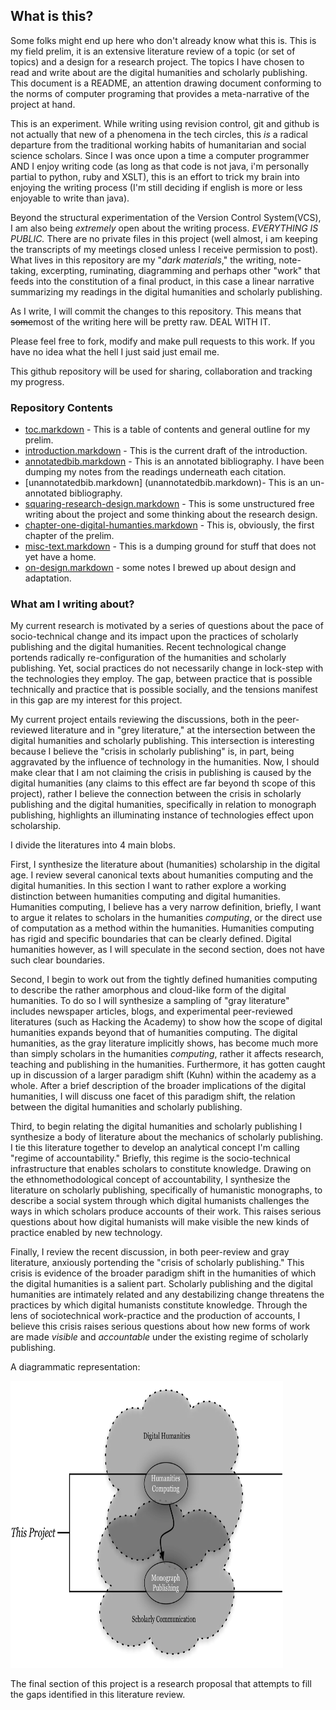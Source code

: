 ## What is this?
Some folks might end up here who don't already know what this is. This is my field prelim, it is an extensive literature review of a topic (or set of topics) and a design for a research project. The topics I have chosen to read and write about are the digital humanities and scholarly publishing. This document is a README, an attention drawing document conforming to the norms of computer programing that provides a meta-narrative of the project at hand.

This is an experiment. While writing using revision control, git and github is not actually that new of a phenomena in the tech circles, this _is_ a radical departure from the traditional working habits of humanitarian and social science scholars. Since I was once upon a time a computer programmer AND I enjoy writing code (as long as that code is not java, i'm personally partial to python, ruby and XSLT), this is an effort to trick my brain into enjoying the writing process (I'm still deciding if english is more or less enjoyable to write than java).

Beyond the structural experimentation of the Version Control System(VCS), I am also being *extremely* open about the writing process. _EVERYTHING IS PUBLIC._ There are no private files in this project (well almost, i am keeping the transcripts of my meetings closed unless I receive permission to post). What lives in this repository are my "<em>dark materials</em>," the writing, note-taking, excerpting, ruminating, diagramming and perhaps other "work" that feeds into the constitution of a final product, in this case a linear narrative summarizing my readings in the digital humanities and scholarly publishing.

As I write, I will commit the changes to this repository. This means that <strike>some</strike>most of the writing here will be pretty raw. DEAL WITH IT.

Please feel free to fork, modify and make pull requests to this work. If you have no idea what the hell I just said just email me.

This github repository will be used for sharing, collaboration and tracking my progress. 

### Repository Contents
*  [toc.markdown](toc.markdown) - This is a table of contents and general outline for my prelim.
*  [introduction.markdown](introduction.markdown) - This is the current draft of the introduction.
*  [annotatedbib.markdown](annotatedbib.markdown) - This is an annotated bibliography. I have been dumping my notes from the readings underneath each citation. 
* [unannotatedbib.markdown]
(unannotatedbib.markdown)- This is an un-annotated bibliography.
*  [squaring-research-design.markdown](squaring-research-design.markdown) - This is some unstructured free writing about the project and some thinking about the research design.
*  [chapter-one-digital-humanties.markdown](chapter-one-digital-humanties.markdown) - This is, obviously, the first chapter of the prelim.
*  [misc-text.markdown](misc-text.markdown) - This is a dumping ground for stuff that does not yet have a home.
*  [on-design.markdown](on-design.markdown) - some notes I brewed up about design and adaptation.

### What am I writing about?

My current research is motivated by a series of questions about the pace of socio-technical change and its impact upon the practices of scholarly publishing and the digital humanities. Recent technological change portends radically re-configuration of the humanities and scholarly publishing. Yet, social practices do not necessarily change in lock-step with the technologies they employ. The gap, between practice that is possible technically and practice that is possible socially, and the tensions manifest in this gap are my interest for this project. 

My current project entails reviewing the discussions, both in the peer-reviewed literature and in "grey literature," at the intersection between the digital humanities and scholarly publishing. This intersection is interesting because I believe the "crisis in scholarly publishing" is, in part, being aggravated by the influence of technology in the humanities. Now, I should make clear that I am not claiming the crisis in publishing is caused by the digital humanities (any claims to this effect are far beyond th scope of this project), rather I believe the connection between the crisis in scholarly publishing and the digital humanities, specifically in relation to monograph publishing, highlights an illuminating instance of technologies effect upon scholarship. 

I divide the literatures into 4 main blobs.

First, I synthesize the literature about (humanities) scholarship in the digital age. I review several canonical texts about humanities computing and the digital humanities. In this section I want to  rather explore a working distinction between humanities computing and digital humanities. Humanities computing, I believe has a very narrow definition, briefly, I want to argue it relates to scholars in the humanities _computing_, or the direct use of computation as a method within the humanities. Humanities computing has rigid and specific boundaries that can be clearly defined. Digital humanities however, as I will speculate in the second section, does not have such clear boundaries. 

Second, I begin to work out from the tightly defined humanities computing to describe the rather amorphous and cloud-like form of the digital humanities. To do so I will synthesize a sampling of "gray literature" includes newspaper articles, blogs, and experimental peer-reviewed literatures (such as Hacking the Academy) to show how the scope of digital humanities expands beyond that of humanities computing. The digital humanities, as the gray literature implicitly shows, has become much more than simply scholars in the humanities _computing_, rather it affects research, teaching and publishing in the humanities. Furthermore, it has gotten caught up in discussion of a larger paradigm shift (Kuhn) within the academy as a whole. After a brief description of the broader implications of the digital humanities, I will discuss one facet of this paradigm shift, the relation between the digital humanities and scholarly publishing.

Third, to begin relating the digital humanities and scholarly publishing I synthesize a body of literature about the mechanics of scholarly publishing. I tie this literature together to develop an analytical concept I'm calling "regime of accountability." Briefly, this regime is the socio-technical infrastructure that enables scholars to constitute knowledge. Drawing on the ethnomethodological concept of accountability, I synthesize the literature on scholarly publishing, specifically of humanistic monographs, to describe a social system through which digital humanists challenges the ways in which scholars produce accounts of their work. This raises serious questions about how digital humanists will make visible the new kinds of practice enabled by new technology.

Finally, I review the recent discussion, in both peer-review and gray literature, anxiously portending the "crisis of scholarly publishing." This crisis is evidence of the broader paradigm shift in the humanities of which the digital humanities is a salient part. Scholarly publishing and the digital humanities are intimately related and any destabilizing change threatens the practices by which digital humanists constitute knowledge. Through the lens of sociotechnical work-practice and the production of accounts, I believe this crisis raises serious questions about how new forms of work are made _visible_ and _accountable_ under the existing regime of scholarly publishing.

A diagrammatic representation:


<img src="boundaries.png" width="436" height="459"/>


The final section of this project is a research proposal that attempts to fill the gaps identified in this literature review. 
